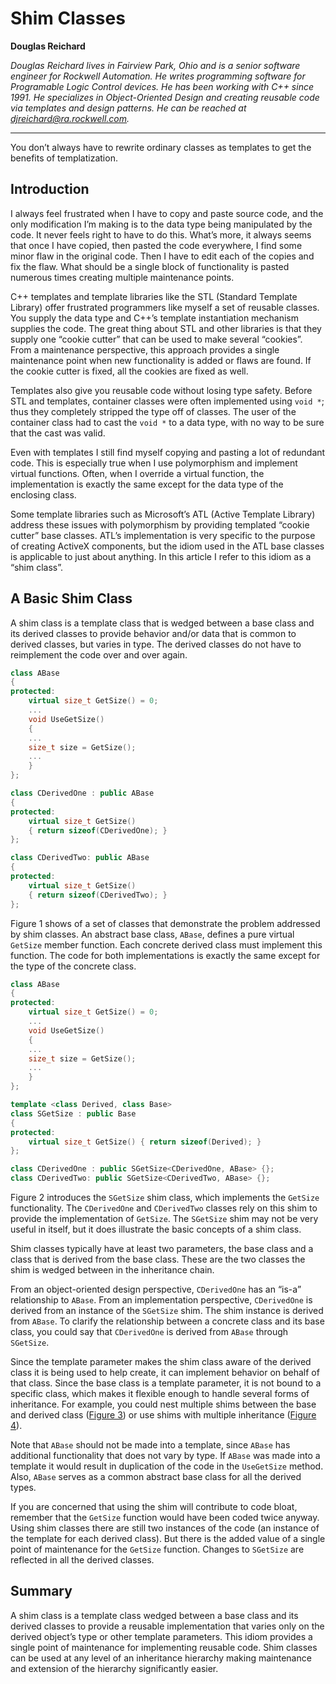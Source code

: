 # Shim Classes

**Douglas Reichard**

*Douglas Reichard lives in Fairview Park, Ohio and is a senior software engineer for Rockwell Automation. He writes programming software for Programable Logic Control devices. He has been working with C++ since 1991. He specializes in Object-Oriented Design and creating reusable code via templates and design patterns. He can be reached at djreichard@ra.rockwell.com.*

---

You don’t always have to rewrite ordinary classes as templates to get the benefits of templatization.

## Introduction

I always feel frustrated when I have to copy and paste source code, and the only modification I’m making is to the data type being manipulated by the code. It never feels right to have to do this. What’s more, it always seems that once I have copied, then pasted the code everywhere, I find some minor flaw in the original code. Then I have to edit each of the copies and fix the flaw. What should be a single block of functionality is pasted numerous times creating multiple maintenance points.

C++ templates and template libraries like the STL (Standard Template Library) offer frustrated programmers like myself a set of reusable classes. You supply the data type and C++’s template instantiation mechanism supplies the code. The great thing about STL and other libraries is that they supply one “cookie cutter” that can be used to make several “cookies”. From a maintenance perspective, this approach provides a single maintenance point when new functionality is added or flaws are found. If the cookie cutter is fixed, all the cookies are fixed as well.

Templates also give you reusable code without losing type safety. Before STL and templates, container classes were often implemented using `void *`; thus they completely stripped the type off of classes. The user of the container class had to cast the `void *` to a data type, with no way to be sure that the cast was valid.

Even with templates I still find myself copying and pasting a lot of redundant code. This is especially true when I use polymorphism and implement virtual functions. Often, when I override a virtual function, the implementation is exactly the same except for the data type of the enclosing class.

Some template libraries such as Microsoft’s ATL (Active Template Library) address these issues with polymorphism by providing templated “cookie cutter” base classes. ATL’s implementation is very specific to the purpose of creating ActiveX components, but the idiom used in the ATL base classes is applicable to just about anything. In this article I refer to this idiom as a “shim class”.

## A Basic Shim Class

A shim class is a template class that is wedged between a base class and its derived classes to provide behavior and/or data that is common to derived classes, but varies in type. The derived classes do not have to reimplement the code over and over again.

```cpp
class ABase
{
protected:
    virtual size_t GetSize() = 0;
    ...
    void UseGetSize()
    {
    ...
    size_t size = GetSize();
    ...
    }
};

class CDerivedOne : public ABase
{
protected:
    virtual size_t GetSize()
    { return sizeof(CDerivedOne); }
};

class CDerivedTwo: public ABase
{
protected:
    virtual size_t GetSize()
    { return sizeof(CDerivedTwo); }
};
```

Figure 1 shows of a set of classes that demonstrate the problem addressed by shim classes. An abstract base class, `ABase`, defines a pure virtual `GetSize` member function. Each concrete derived class must implement this function. The code for both implementations is exactly the same except for the type of the concrete class.

```cpp
class ABase
{
protected:
    virtual size_t GetSize() = 0;
    ...
    void UseGetSize()
    {
    ...
    size_t size = GetSize();
    ...
    }
};

template <class Derived, class Base>
class SGetSize : public Base
{
protected:
    virtual size_t GetSize() { return sizeof(Derived); }
};

class CDerivedOne : public SGetSize<CDerivedOne, ABase> {};
class CDerivedTwo: public SGetSize<CDerivedTwo, ABase> {};
```

Figure 2 introduces the `SGetSize` shim class, which implements the `GetSize` functionality. The `CDerivedOne` and `CDerivedTwo` classes rely on this shim to provide the implementation of `GetSize`. The `SGetSize` shim may not be very useful in itself, but it does illustrate the basic concepts of a shim class.

Shim classes typically have at least two parameters, the base class and a class that is derived from the base class. These are the two classes the shim is wedged between in the inheritance chain.

From an object-oriented design perspective, `CDerivedOne` has an “is-a” relationship to `ABase`. From an implementation perspective, `CDerivedOne` is derived from an instance of the `SGetSize` shim. The shim instance is derived from `ABase`. To clarify the relationship between a concrete class and its base class, you could say that `CDerivedOne` is derived from `ABase` through `SGetSize`.

Since the template parameter makes the shim class aware of the derived class it is being used to help create, it can implement behavior on behalf of that class. Since the base class is a template parameter, it is not bound to a specific class, which makes it flexible enough to handle several forms of inheritance. For example, you could nest multiple shims between the base and derived class ([Figure 3](multshim.h)) or use shims with multiple inheritance ([Figure 4](mishim.h)).

Note that `ABase` should not be made into a template, since `ABase` has additional functionality that does not vary by type. If `ABase` was made into a template it would result in duplication of the code in the `UseGetSize` method. Also, `ABase` serves as a common abstract base class for all the derived types.

If you are concerned that using the shim will contribute to code bloat, remember that the `GetSize` function would have been coded twice anyway. Using shim classes there are still two instances of the code (an instance of the template for each derived class). But there is the added value of a single point of maintenance for the `GetSize` function. Changes to `SGetSize` are reflected in all the derived classes.

## Summary

A shim class is a template class wedged between a base class and its derived classes to provide a reusable implementation that varies only on the derived object’s type or other template parameters. This idiom provides a single point of maintenance for implementing reusable code. Shim classes can be used at any level of an inheritance hierarchy making maintenance and extension of the hierarchy significantly easier.
